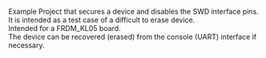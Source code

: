 Example Project that secures a device and disables the SWD interface pins.  
It is intended as a test case of a difficult to erase device.  
Intended for a FRDM_KL05 board.  
The device can be recovered (erased) from the console (UART) interface if necessary.  
